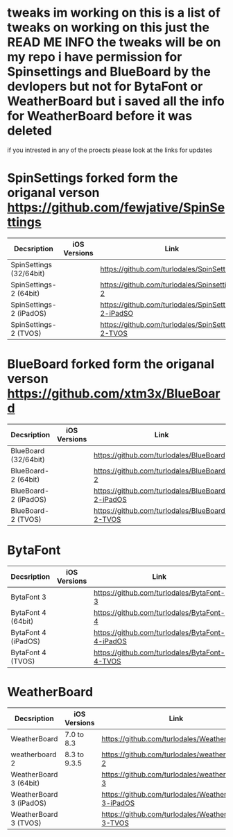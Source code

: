 # tweaks im working on this is a list of tweaks on working on this just the READ ME INFO the tweaks will be on my repo i have permission for Spinsettings and BlueBoard by the devlopers but not for BytaFont or WeatherBoard but i saved all the info for WeatherBoard before it was deleted  

if you intrested in any of the proects please look at the links for updates

# SpinSettings forked form the origanal verson https://github.com/fewjative/SpinSettings

| Decsription |iOS Versions| Link|
|---------|----------|----------|
| SpinSettings (32/64bit) || https://github.com/turlodales/SpinSettings |
| SpinSettings-2 (64bit)  | | https://github.com/turlodales/Spinsettings-2 |
| SpinSettings-2 (iPadOS) | | https://github.com/turlodales/SpinSettings-2-iPadSO |
| SpinSettings-2 (TVOS)   | | https://github.com/turlodales/SpinSettings-2-TVOS|

# BlueBoard forked form the origanal verson https://github.com/xtm3x/BlueBoard

| Decsription |iOS Versions| Link|
|---------|----------|----------|
| BlueBoard (32/64bit) || https://github.com/turlodales/BlueBoard |
| BlueBoard-2 (64bit)  || https://github.com/turlodales/BlueBoard-2 |
| BlueBoard-2 (iPadOS) || https://github.com/turlodales/BlueBoard-2-iPadOS |
| BlueBoard-2 (TVOS)   || https://github.com/turlodales/BlueBoard-2-TVOS |

# BytaFont

| Decsription |iOS Versions| Link|
|---------|----------|----------|
| BytaFont 3 || https://github.com/turlodales/BytaFont-3 |
| BytaFont 4 (64bit)  || https://github.com/turlodales/BytaFont-4 |
| BytaFont 4 (iPadOS) || https://github.com/turlodales/BytaFont-4-iPadOS |
| BytaFont 4 (TVOS)   || https://github.com/turlodales/BytaFont-4-TVOS |

# WeatherBoard

| Decsription |iOS Versions| Link|
|---------|----------|----------|
| WeatherBoard   |7.0 to 8.3   | https://github.com/turlodales/WeatherBoard |
| weatherboard 2 |8.3 to 9.3.5 | https://github.com/turlodales/weatherboard-2 |
| WeatherBoard 3 (64bit) || https://github.com/turlodales/weatherboard-3 |
| WeatherBoard 3 (iPadOS) || https://github.com/turlodales/WeatherBoard-3-iPadOS |
| WeatherBoard 3 (TVOS)| |https://github.com/turlodales/WeatherBoard-3-TVOS |
